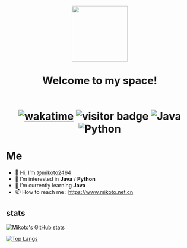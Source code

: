 <h1 align="center">
  <br>
  <a href="https://www.mikoto.net.cn" alt="logo" ><img src="https://s4.ax1x.com/2022/01/09/7FAs29.jpg" width="150" /></a>
  <br><br>
  Welcome to my space!
  <br><br>
  
  [![wakatime](https://wakatime.com/badge/user/1881dd28-2018-456f-8c50-e897127472e4.svg)](https://wakatime.com/@1881dd28-2018-456f-8c50-e897127472e4)
  ![visitor badge](https://visitor-badge.laobi.icu/badge?page_id=mikoto2464.visitor-badge&format=true)
  ![Java](https://img.shields.io/badge/Java-blue?style=plastic&logoColor=FFFFFF&logo=java&color=3776AB)
  ![Python](https://img.shields.io/badge/Python-blue?style=plastic&logoColor=FFFFFF&logo=python&color=3776AB)
</h1>

# Me

- 👋 Hi, I’m [@mikoto2464](https://github.com/mikoto2464)
- 👀 I’m interested in **Java** / **Python**
- 🌱 I’m currently learning **Java**
- 📫 How to reach me : <https://www.mikoto.net.cn>

## stats
[![Mikoto's GitHub stats](https://github-readme-stats.vercel.app/api?username=mikoto2464&count_private=true&show_icons=true&theme=tokyonight)](https://github.com/anuraghazra/github-readme-stats)

[![Top Langs](https://github-readme-stats.vercel.app/api/top-langs/?username=mikoto2464&layout=compact&count_private=true&show_icons=true&theme=tokyonight)](https://github.com/anuraghazra/github-readme-stats)
